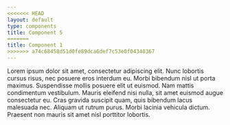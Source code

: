 ```yaml
---
<<<<<<< HEAD
layout: default
type: components
title: Component 5
=======
title: Component 1
>>>>>>> a74c68458d51d0fe89dca6def7c53e0f04340367
---
```


Lorem ipsum dolor sit amet, consectetur adipiscing elit. Nunc lobortis cursus risus, nec posuere eros interdum eu. Morbi bibendum nisl ut porta maximus. Suspendisse mollis posuere elit ut euismod. Nam mattis condimentum vestibulum. Mauris eleifend nisi nulla, sit amet euismod augue consectetur eu. Cras gravida suscipit quam, quis bibendum lacus malesuada nec. Aliquam ut rutrum purus. Morbi lacinia vehicula dictum. Praesent non mauris sit amet nisl porttitor lobortis.
